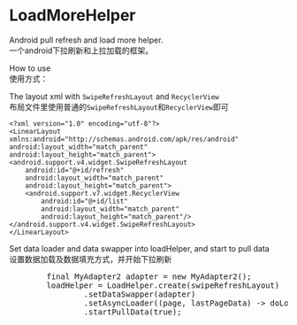 # LoadMoreHelper
Android pull refresh and load more helper.  
一个android下拉刷新和上拉加载的框架。

How to use  
使用方式： 

The layout xml with `SwipeRefreshLayout` and `RecyclerView`  
布局文件里使用普通的`SwipeRefreshLayout`和`RecyclerView`即可

	<?xml version="1.0" encoding="utf-8"?>
	<LinearLayout
    xmlns:android="http://schemas.android.com/apk/res/android"
    android:layout_width="match_parent"
    android:layout_height="match_parent">
    <android.support.v4.widget.SwipeRefreshLayout
        android:id="@+id/refresh"
        android:layout_width="match_parent"
        android:layout_height="match_parent">
        <android.support.v7.widget.RecyclerView
            android:id="@+id/list"
            android:layout_width="match_parent"
            android:layout_height="match_parent"/>
    </android.support.v4.widget.SwipeRefreshLayout>
	</LinearLayout>	
	
	
Set data loader and data swapper into loadHelper, and start to pull data  
设置数据加载及数据填充方式，并开始下拉刷新
<pre>
        final MyAdapter2 adapter = new MyAdapter2();
        loadHelper = LoadHelper.create(swipeRefreshLayout)
                .setDataSwapper(adapter)
                .setAsyncLoader((page, lastPageData) -> doLoadData(page))
                .startPullData(true);
</pre>
